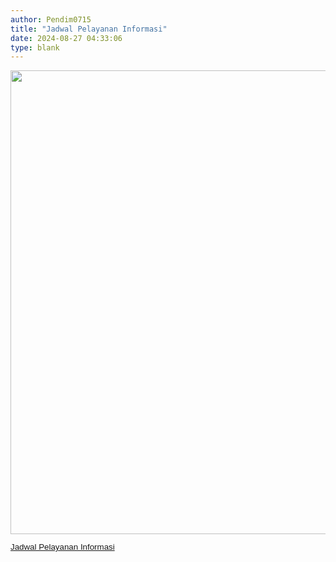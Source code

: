 ```yaml
---
author: Pendim0715
title: "Jadwal Pelayanan Informasi"
date: 2024-08-27 04:33:06
type: blank
---
```

<p style="line-height: 1.1;"><span style="font-size: 10pt; font-family: arial, helvetica, sans-serif;"><img src="/images/DgGTl3rZFe3UX0i7qgsL.png" width="594" height="742" alt="" /></span></p>
<p style="line-height: 1.1;"><a href="https://drive.google.com/file/d/1Vk5amhYEROcvj2gKIiCtRjMOO09K4XbM/view?usp=sharing"><span style="font-size: 10pt; font-family: arial, helvetica, sans-serif;">Jadwal Pelayanan Informasi</span></a></p>